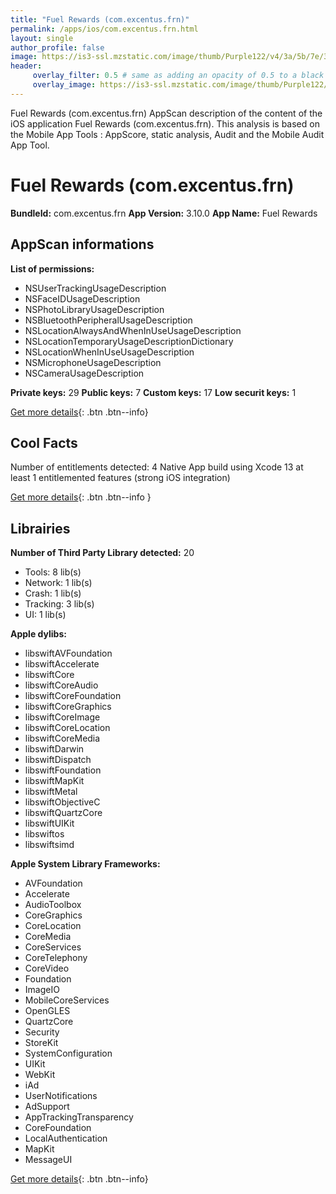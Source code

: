 ```yaml
---
title: "Fuel Rewards (com.excentus.frn)"
permalink: /apps/ios/com.excentus.frn.html
layout: single
author_profile: false
image: https://is3-ssl.mzstatic.com/image/thumb/Purple122/v4/3a/5b/7e/3a5b7e9b-1770-1910-3772-c1a7584e6212/AppIcon-0-0-1x_U007emarketing-0-0-0-5-0-0-sRGB-0-0-0-GLES2_U002c0-512MB-85-220-0-0.png/512x512bb.jpg
header: 
     overlay_filter: 0.5 # same as adding an opacity of 0.5 to a black background
     overlay_image: https://is3-ssl.mzstatic.com/image/thumb/Purple122/v4/3a/5b/7e/3a5b7e9b-1770-1910-3772-c1a7584e6212/AppIcon-0-0-1x_U007emarketing-0-0-0-5-0-0-sRGB-0-0-0-GLES2_U002c0-512MB-85-220-0-0.png/512x512bb.jpg
---
```

Fuel Rewards (com.excentus.frn) AppScan description of the content of the iOS application Fuel Rewards (com.excentus.frn). This analysis is based on the Mobile App Tools : AppScore, static analysis, Audit and the Mobile Audit App Tool.

# Fuel Rewards (com.excentus.frn)

**BundleId:** com.excentus.frn
**App Version:** 3.10.0
**App Name:** Fuel Rewards


## AppScan informations 

**List of permissions:** 
- NSUserTrackingUsageDescription
- NSFaceIDUsageDescription
- NSPhotoLibraryUsageDescription
- NSBluetoothPeripheralUsageDescription
- NSLocationAlwaysAndWhenInUseUsageDescription
- NSLocationTemporaryUsageDescriptionDictionary
- NSLocationWhenInUseUsageDescription
- NSMicrophoneUsageDescription
- NSCameraUsageDescription
  
  
**Private keys:** 29
**Public keys:** 7
**Custom keys:** 17
**Low securit keys:** 1
  
[Get more details](/pricing.html){: .btn .btn--info}

## Cool Facts

Number of entitlements detected: 4
Native App
build using Xcode 13
at least 1 entitlemented features (strong iOS integration)
  
[Get more details](/pricing.html){: .btn .btn--info }

## Librairies 
**Number of Third Party Library detected:** 20
- Tools: 8 lib(s)
- Network: 1 lib(s)
- Crash: 1 lib(s)
- Tracking: 3 lib(s)
- UI: 1 lib(s)


**Apple dylibs:**
- libswiftAVFoundation
- libswiftAccelerate
- libswiftCore
- libswiftCoreAudio
- libswiftCoreFoundation
- libswiftCoreGraphics
- libswiftCoreImage
- libswiftCoreLocation
- libswiftCoreMedia
- libswiftDarwin
- libswiftDispatch
- libswiftFoundation
- libswiftMapKit
- libswiftMetal
- libswiftObjectiveC
- libswiftQuartzCore
- libswiftUIKit
- libswiftos
- libswiftsimd


**Apple System Library Frameworks:**
- AVFoundation
- Accelerate
- AudioToolbox
- CoreGraphics
- CoreLocation
- CoreMedia
- CoreServices
- CoreTelephony
- CoreVideo
- Foundation
- ImageIO
- MobileCoreServices
- OpenGLES
- QuartzCore
- Security
- StoreKit
- SystemConfiguration
- UIKit
- WebKit
- iAd
- UserNotifications
- AdSupport
- AppTrackingTransparency
- CoreFoundation
- LocalAuthentication
- MapKit
- MessageUI


  
[Get more details](/pricing.html){: .btn .btn--info}

